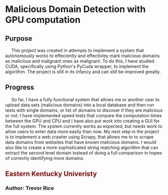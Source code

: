 # Malicious Domain Detection with GPU computation

## Purpose
 &nbsp;&nbsp;&nbsp;&nbsp; This project was created in attempts to implement a system that autonomously works to effeciently and effectivley mark malicious domains as malicious and malignant ones as malignant. To do this, I have studied CUDA, specifically using Python's PyCuda wrapper, to implement the algorithm. The project is still in its infancy and can still be improved greatly.

## Progress
 &nbsp;&nbsp;&nbsp;&nbsp; So far, I have a fully functional system that allows me or another user to upload data sets (malicious domains) into a local database and then run tests with single domains, or list of domains to discover if they are malicious or not. I have implemented speed tests that compare the computation times between the GPU and CPU and I have also put work into creating a GUI for the full system. The system currently works as expected, but needs work to allow users to enter data more easily than now. My next step in the project is to implement a web crawler using Scrapy, that allows me to to scrape data domains from websites that have known malicious domains. I would also like to create a more sophisticated string matching algorithm that can extract the second level domain instead of doing a full comparison in hopes of correctly identifying more domains.

## 

## <span style="color:maroon">Eastern Kentucky Univeristy</span>
### Author: Trevor Rice